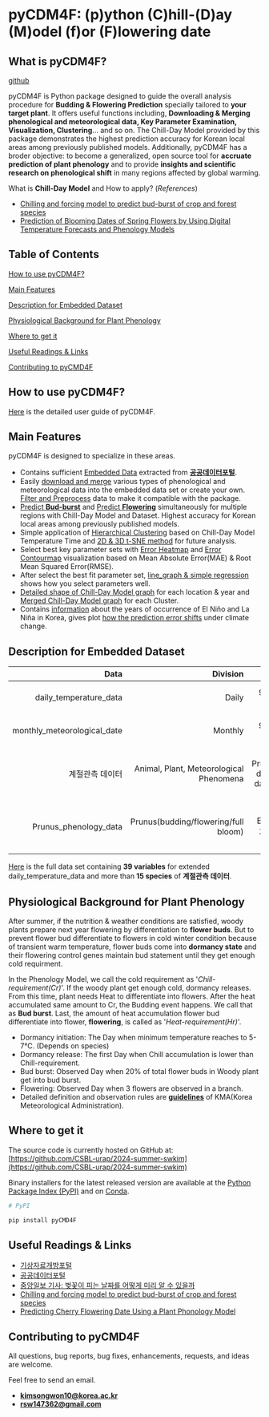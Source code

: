 # pyCDM4F: (p)ython (C)hill-(D)ay (M)odel (f)or (F)lowering date

## What is pyCDM4F?

[github](https://github.com/CSBL-urap/2024-summer-swkim)

pyCDM4F is Python package designed to guide the overall analysis procedure for **Budding & Flowering Prediction** specially tailored to **your target plant**. It offers useful functions including, **Downloading & Merging phenological and meteorological data, Key Parameter Examination, Visualization, Clustering**... and so on. The Chill-Day Model provided by this package demonstrates the highest prediction accuracy for Korean local areas among previously published models. Additionally, pyCDM4F has a broder objective: to become a generalized, open source tool for **accruate prediction of plant phenology** and to provide **insights and scientific research on phenological shift** in many regions affected by global warming.


What is **Chill-Day Model** and How to apply? (*References*)
- [Chilling and forcing model to predict bud-burst of crop and forest species](https://www.sciencedirect.com/science/article/pii/S0168192304000632)
- [Prediction of Blooming Dates of Spring Flowers by Using Digital Temperature Forecasts and Phenology Models](https://www.researchgate.net/publication/263399406_Prediction_of_Blooming_Dates_of_Spring_Flowers_by_Using_Digital_Temperature_Forecasts_and_Phenology_Models)


## Table of Contents

[How to use pyCDM4F?]()

[Main Features]()

[Description for Embedded Dataset]()

[Physiological Background for Plant Phenology]()

[Where to get it]()

[Useful Readings \& Links]()

[Contributing to pyCMD4F]()


## How to use pyCDM4F?

[Here](https://wikidocs.net/book/17034) is the detailed user guide of pyCDM4F.


## Main Features

pyCDM4F is designed to specialize in these areas.
- Contains sufficient [Embedded Data]() extracted from [**공공데이터포털**](https://www.data.go.kr/). 
- Easily [download and merge]() various types of phenological and meteorological data into the embedded data set or create your own. [Filter and Preprocess]() data to make it compatible with the package.
- [Predict **Bud-burst**]() and [Predict **Flowering**]() simultaneously for multiple regions with Chill-Day Model and Dataset. Highest accuracy for Korean local areas among previously published models.
- Simple application of [Hierarchical Clustering]() based on Chill-Day Model Temperature Time and [2D & 3D t-SNE method]() for future analysis.
- Select best key parameter sets with [Error Heatmap]() and [Error Contourmap]() visualization based on Mean Absolute Error(MAE) & Root Mean Squared Error(RMSE).
- After select the best fit parameter set, [line_graph & simple regression]() shows how you select parameters well.
- [Detailed shape of Chill-Day Model graph]() for each location & year and [Merged Chill-Day Model graph]() for each Cluster. 
- Contains [information]() about the years of occurrence of El Niño and La Niña in Korea, gives plot [how the prediction error shifts]() under climate change. 



## Description for Embedded Dataset

| Data | Division | Description | Period | Reference |
|----:|----:|----:|----:|-----:|
|daily_temperature_data|Daily|95 locations & 8 variables|1907-2024 (Maximum)|[공공데이터포털](https://www.data.go.kr/data/15043648/fileData.do)|
|monthly_meteorological_date|Monthly|95 locations & 9 variables| 1907-2024 (Maximum)| [공공데이터포털](https://www.data.go.kr/data/15043648/fileData.do)|
|계절관측 데이터|Animal, Plant, Meteorological Phenomena|Main Target Prunus(Budding date/Flowering date/Full Bloom date)| 1973-2024 (Observed Once A Year)| [기상청 기상자료개방포털](https://data.kma.go.kr/data/seasonObs/seasonObsDataList.do?pgmNo=648)|
|Prunus_phenology_data|Prunus(budding/flowering/full bloom)|Extracted from 계절관측 데이터| 1973-2024 (Observed Once A Year)| [기상청 기상자료개방포털](https://data.kma.go.kr/data/seasonObs/seasonObsDataList.do?pgmNo=648)|

[Here]() is the full data set containing **39 variables** for extended daily_temperature_data and more than **15 species** of **계절관측 데이터**.



## Physiological Background for Plant Phenology

After summer, if the nutrition & weather conditions are satisfied, woody plants prepare next year flowering by differentiation to **flower buds**. But to prevent flower bud differentiate to flowers in cold winter condition because of transient warm temperature, flower buds come into **dormancy state** and their flowering control genes maintain bud statement until they get enough cold requirment. 

In the Phenology Model, we call the cold requirement as '*Chill-requirement(Cr)*'. If the woody plant get enough cold, dormancy releases. From this time, plant needs Heat to differentiate into flowers. After the heat accumulated same amount to Cr, the Budding event happens. We call that as **Bud burst**. Last, the amount of heat accumulation flower bud differentiate into flower, **flowering**, is called as '*Heat-requirement(Hr)*'.

- Dormancy initiation: The Day when minimum temperature reaches to 5-7℃. (Depends on species)
- Dormancy release: The first Day when Chill accumulation is lower than Chill-requirement. 
- Bud burst: Observed Day when 20% of total flower buds in Woody plant get into bud burst.
- Flowering: Observed Day when 3 flowers are observed in a branch. 
- Detailed definition and observation rules are [**guidelines**](https://data.kma.go.kr/data/publication/publicationGlList.do) of KMA(Korea Meteorological Administration).


## Where to get it

The source code is currently hosted on GitHub at:
[https://github.com/CSBL-urap/2024-summer-swkim](https://github.com/CSBL-urap/2024-summer-swkim)

Binary installers for the latest released version are available at the [Python Package Index (PyPI)]() and on [Conda]().

```python
# PyPI

pip install pyCMD4F
```


## Useful Readings & Links

- [기상자료개방포털](https://data.kma.go.kr/)
- [공공데이터포털](https://www.data.go.kr/)
- [중앙일보 기사: 벚꽃이 피는 날짜를 어떻게 미리 알 수 있을까](https://www.joongang.co.kr/article/23433131)
- [Chilling and forcing model to predict bud-burst of crop and forest species](https://www.sciencedirect.com/science/article/abs/pii/S0168192304000632)
- [Predicting Cherry Flowering Date Using a Plant Phonology Model](https://www.researchgate.net/publication/263643081_Predicting_Cherry_Flowering_Date_Using_a_Plant_Phonology_Model)



## Contributing to pyCMD4F

All questions, bug reports, bug fixes, enhancements, requests, and ideas are welcome.

Feel free to send an email. 
- **kimsongwon10@korea.ac.kr**
- **rsw147362@gmail.com**


